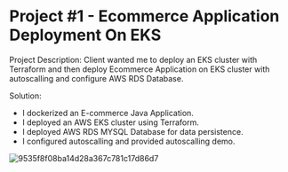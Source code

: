 # Project #1 - Ecommerce Application Deployment On EKS

Project Description: Client wanted me to deploy an EKS cluster with Terraform and then deploy Ecommerce Application on EKS cluster with autoscalling and configure AWS RDS Database.

Solution:
- I dockerized an E-commerce Java Application.
- I deployed an AWS EKS cluster using Terraform.
- I deployed AWS RDS MYSQL Database for data persistence.
- I configured autoscalling and provided autoscalling demo.

![9535f8f08ba14d28a367c781c17d86d7](https://github.com/awab-hassan/01-Ecommerce-DEVOPS/assets/90965012/b73fc206-1bfe-450e-9458-204daeed7b6e)
